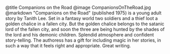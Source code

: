 @title		Companions on the Road
@image		CompanionsOnTheRoad.jpg
@markdown
"Companions on the Road" (published 1975) is a young adult story by Tanith Lee. Set in a fantasy world two soldiers and a thief loot a golden chalice in a fallen city. But the golden chalice belongs to the satanic lord of the fallen city, and soon the three are being hunted by the shades of the lord and his demonic children. Splendid atmosphere and confident story-telling. The authoress has a gift for including magic in her stories, in such a way that it feels right and appropriate. Great writing.
